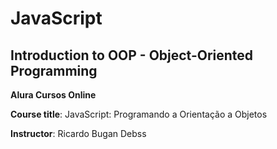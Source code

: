 # JavaScript

## Introduction to OOP - Object-Oriented Programming

**Alura Cursos Online**

**Course title**: JavaScript: Programando a Orientação a Objetos

**Instructor**: Ricardo Bugan Debss